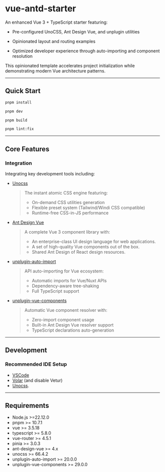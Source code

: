 # vue-antd-starter

An enhanced Vue 3 + TypeScript starter featuring:

- Pre-configured UnoCSS, Ant Design Vue, and unplugin utilities

- Opinionated layout and routing examples

- Optimized developer experience through auto-importing and component resolution

This opinionated template accelerates project initialization while demonstrating modern Vue architecture patterns.

---

## Quick Start

```sh
pnpm install

pnpm dev

pnpm build

pnpm lint:fix
```

---

## Core Features

### Integration

Integrating key development tools including:

- [Unocss](https://unocss.dev/)

  > The instant atomic CSS engine featuring:
  >
  > - On-demand CSS utilities generation
  > - Flexible preset system (Tailwind/Windi CSS compatible)
  > - Runtime-free CSS-in-JS performance

- [Ant Design Vue](https://antdv.com/docs/vue/introduce)

  > A complete Vue 3 component library with:
  >
  > - An enterprise-class UI design language for web applications.
  > - A set of high-quality Vue components out of the box.
  > - Shared Ant Design of React design resources.

- [unplugin-auto-import](https://github.com/unplugin/unplugin-auto-import)

  > API auto-importing for Vue ecosystem:
  >
  > - Automatic imports for Vue/Nuxt APIs
  > - Dependency-aware tree-shaking
  > - Full TypeScript support

- [unplugin-vue-components](https://github.com/unplugin/unplugin-vue-components)

  > Automatic Vue component resolver with:
  >
  > - Zero-import component usage
  > - Built-in Ant Design Vue resolver support
  > - TypeScript declarations auto-generation

---

## Development

### Recommended IDE Setup

- [VSCode](https://code.visualstudio.com/)
- [Volar](https://marketplace.visualstudio.com/items?itemName=Vue.volar) (and disable Vetur)
- [Unocss](https://marketplace.visualstudio.com/items?itemName=antfu.unocss).

---

## Requirements

- Node.js >=22.12.0
- pnpm >= 10.7.1
- vue >= 3.5.18
- typescript >= 5.8.0
- vue-router >= 4.5.1
- pinia >= 3.0.3
- ant-design-vue >= 4.x
- unocss >= 66.4.2
- unplugin-auto-import >= 20.0.0
- unplugin-vue-components >= 29.0.0
